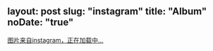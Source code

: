 layout: post
slug: "instagram"
title: "Album"
noDate: "true"
---


<div class="instagram" data-client-id="65ec475bcf0d4e9793455fcc870e79e2" data-user-id="1424492265">
    <a href="http://instagram.com/litten225" target="_blank" class="open-ins">图片来自instagram，正在加载中…</a>
</div>
<script src="/js/jquery.lazyload.js"></script>
<script src="/js/instagram.js"></script>